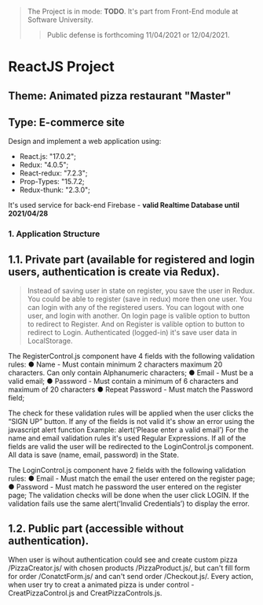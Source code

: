 > The Project is in mode: **TODO**. It's part from Front-End module at Software University.
>> Public defense is forthcoming 11/04/2021 or 12/04/2021.
# ReactJS Project

## Theme: Animated pizza restaurant "Master"
## Type: E-commerce site


Design and implement a web application using:
 * React.js: "17.0.2";
 * Redux: "4.0.5";
 * React-redux: "7.2.3";
 * Prop-Types: "15.7.2; 
 * Redux-thunk: "2.3.0";

It's used service for back-end Firebase - **valid Realtime Database until 2021/04/28**

### 1. Application Structure
## 1.1. Private part (available for registered and login users, authentication is create via Redux).
> Instead of saving user in state on register, you save the user in Redux. You could be able to register (save in redux) more then one user. You can login with any of the registered users. You can logout with one user, and login with another.
On login page is valible option to button to redirect to Register.
And on Register  is valible option to button to redirect to Login.
Authenticated (logged-in) it's save user data in LocalStorage.

The RegisterControl.js component have 4 fields with the following validation rules:
● Name - Must contain minimum 2 characters maximum 20 characters. Can only contain
Alphanumeric characters;
● Email - Must be a valid email;
● Password - Must contain a minimum of 6 characters and maximum of 20 characters
● Repeat Password - Must match the Password field;

The check for these validation rules will be applied when the user clicks the “SIGN UP”
button.
If any of the fields is not valid it's show an error using the javascript alert function
Example: alert(‘Please enter a valid email’)
For the name and email validation rules it's used Regular Expressions.
If all of the fields are valid the user will be redirected to the LoginControl.js component.
All data is save (name, email, password) in the State.

The LoginControl.js component have 2 fields with the following validation rules:
● Email - Must match the email the user entered on the register page;
● Password - Must match he password the user entered on the register page;
The validation checks will be done when the user click LOGIN.
If the validation fails use the same alert(‘Invalid Credentials’) to display the error.

## 1.2. Public part (accessible without authentication).
When user is wihout authentication could see and create custom pizza /PizzaCreator.js/ with chosen products /PizzaProduct.js/, 
but can't fill form for order /ConatctForm.js/ and can't send order /Checkout.js/.
Every action, when user try to creat a animated pizza is under control - CreatPizzaControl.js and CreatPizzaControls.js.
